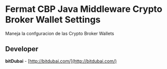 # Fermat CBP Java Middleware Crypto Broker Wallet Settings

Maneja la confguracion de las Crypto Broker Wallets

## Developer

**bitDubai** - [http://bitdubai.com/](http://bitdubai.com/)
